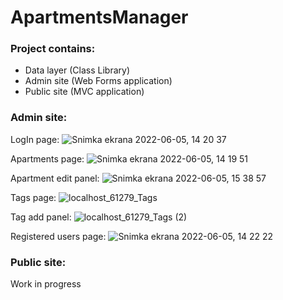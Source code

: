 # ApartmentsManager

<h3>Project contains:</h3>
<ul>
  <li>Data layer (Class Library)</li>
  <li>Admin site (Web Forms application)</li>
  <li>Public site (MVC application)</li>
</ul>
<h3>Admin site:</h3>

LogIn page:
![Snimka ekrana 2022-06-05, 14 20 37](https://user-images.githubusercontent.com/79853787/172050102-f23eb682-b18d-4eed-8989-a4c0bc593b31.png)

Apartments page:
![Snimka ekrana 2022-06-05, 14 19 51](https://user-images.githubusercontent.com/79853787/172050083-777afd77-2849-4ac5-b30f-2b504327e414.png)

Apartment edit panel:
![Snimka ekrana 2022-06-05, 15 38 57](https://user-images.githubusercontent.com/79853787/172053493-20a6606a-1602-4c6a-b780-925990eb8660.png)

Tags page:
![localhost_61279_Tags](https://user-images.githubusercontent.com/79853787/174446913-f51795ba-1f90-4b69-bb1b-634eb4a0c2ba.png)

Tag add panel:
![localhost_61279_Tags (2)](https://user-images.githubusercontent.com/79853787/174446969-a2a1fc67-90ba-409a-b0ab-776f147588f0.png)

Registered users page:
![Snimka ekrana 2022-06-05, 14 22 22](https://user-images.githubusercontent.com/79853787/172050181-28c16c53-d465-46df-8f9b-38b382170b26.png)

<h3>Public site:</h3>
<p>Work in progress</p>
